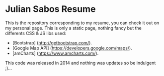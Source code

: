 # Julian Sabos Resume
This is the repository corresponding to my resume, you can check it out on my personal page.
This is only a static page, nothing fancy but the differents CSS & JS libs used:
* [Bootstrap] (http://getbootstrap.com/).
* [Google Map API] (https://developers.google.com/maps/).
* [amCharts] (https://www.amcharts.com/).

This code was released in 2014 and nothing was updates so be indulgent ;)...
